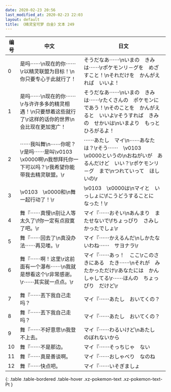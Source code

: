 ```yaml
---
date: 2020-02-23 20:56
last_modified_at: 2020-02-23 22:03
layout: default
title: 《精灵宝可梦 白金》文本 249
---
```

| 编号 | 中文 | 日文 |
| ---- | ---- | ---- |
| 0 | 是吗⋯⋯\n现在的你⋯⋯\r以精灵联盟为目标！\n你只要专心于此就行了！ | そうだなあ⋯⋯\nいまの　きみは⋯⋯\rポケモンリ－グを　めざすこと！\nそれだけを　かんがえれば　いいよ！ |
| 1 | 是吗⋯⋯\n现在的你⋯⋯\r与许许多多的精灵相遇！\n只要想着这些就行了\r这样的话你的世界\n会比现在更加宽广！ | そうだなあ⋯⋯\nいまの　きみは⋯⋯\rたくさんの　ポケモンに　であう！\nそのことを　かんがえると　いいよ\rそうすれば　きみの　せかいは\nいまより　もっと　ひろがるよ！ |
| 2 | ⋯⋯我叫舞\n⋯⋯你呢？\r是吗⋯⋯是叫\v0103　\x0000啊\n我想拜托你一下可以吗？\r我希望你能带我去精灵联盟。\r | ⋯⋯あたし　マイ\n⋯⋯あなたは？\rそう⋯⋯　\v0103　\x0000というの\nおねがいが　あるんだけど　いい？\rポケモンリ－グ　まで\nつれていって　ほしいの\r |
| 3 | \v0103　\x0000和\n舞一起行动了！\r | \v0103　\x0000は\nマイと　いっしょに\fこうどうすることに　なった！\r |
| 4 | 舞『⋯⋯真慢\n别让人等太久了\f你一定有点寂寞了吧。\r | マイ『⋯⋯おそい\nあんまり　またせないで\fちょっぴり　さみしかったでしょ\r |
| 5 | 舞『⋯⋯回去了\n真没办法⋯⋯再见喽。\r | マイ『⋯⋯かえるんだ\nしかたないわね⋯⋯　サヨナラ\r |
| 6 | 舞『⋯⋯啊！这里\r这前面有一个瀑布⋯⋯\n我就是想看这个\r非常感谢。\r⋯⋯其实就一点点。\r | マイ『⋯⋯あっ！　ここ\rこのさきにある　たき⋯⋯\nそれが　みたかっただけ\rあなたには　かんしゃしてる\r⋯⋯ほんの　ちょっぴり　だけど\r |
| 7 | 舞『⋯⋯丟下我自己走吗？ | マイ『⋯⋯あたし　おいてくの？ |
| 8 | 舞『⋯⋯丟下我自己走吗？ | マイ『⋯⋯あたし　おいてくの？ |
| 9 | 舞『⋯⋯不好意思\n我登不上去。 | マイ『⋯⋯わるいけど\nあたし　のぼれないから |
| 10 | 舞『⋯⋯不是那边。 | マイ『⋯⋯そっちじゃ　ない |
| 11 | 舞『⋯⋯真是善谈啊。 | マイ『⋯⋯おしゃべり　なのね |
| 12 | 舞『⋯⋯快点吧。 | マイ『⋯⋯いそぎましょ |
{: .table .table-bordered .table-hover .xz-pokemon-text .xz-pokemon-text-Pt }